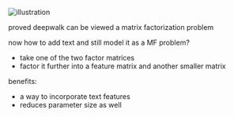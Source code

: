 ![illustration](https://ibin.co/3WP23iEkxulU.png)

proved deepwalk can be viewed a matrix factorization problem

now how to add text and still model it as a MF problem?

- take one of the two factor matrices
- factor it further into a feature matrix and another smaller matrix

benefits:

- a way to incorporate text features
- reduces parameter size as well


